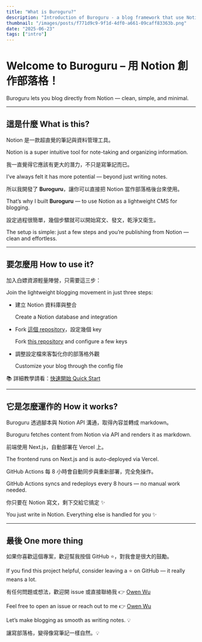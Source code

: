 ```yaml
---
title: "What is Buroguru?"
description: "Introduction of Buroguru - a blog framework that use Notion as CMS"
thumbnail: "/images/posts/f771d9c9-9f1d-4df0-a661-09caff83363b.png"
date: "2025-06-23"
tags: ["intro"]
---
```


# Welcome to **Buroguru** – 用 Notion 創作部落格！


Buroguru lets you blog directly from Notion — clean, simple, and minimal.


---


## 這是什麼 What is this?


Notion 是一款超直覺的筆記與資料管理工具。


Notion is a super intuitive tool for note-taking and organizing information.


我一直覺得它應該有更大的潛力，不只是寫筆記而已。


I’ve always felt it has more potential — beyond just writing notes.


所以我開發了 **Buroguru**，讓你可以直接把 Notion 當作部落格後台來使用。


That’s why I built **Buroguru** — to use Notion as a lightweight CMS for blogging.


設定過程很簡單，幾個步驟就可以開始寫文、發文，乾淨又衛生。


The setup is simple: just a few steps and you’re publishing from Notion — clean and effortless.


---


## 要怎麼用 How to use it?


加入白嫖資源輕量陣營，只需要這三步：


Join the lightweight blogging movement in just three steps:

- 建立 Notion 資料庫與整合

	Create a Notion database and integration

- Fork [這個 repository](https://github.com/WuSandWitch/Buroguru)，設定幾個 key

	Fork [this repository](https://github.com/WuSandWitch/Buroguru) and configure a few keys

- 調整設定檔來客製化你的部落格外觀

	Customize your blog through the config file


📚 詳細教學請看：[快速開始 Quick Start](https://buroguru.zudo.cc/posts/get-started-en)


---


## 它是怎麼運作的 How it works?


Buroguru 透過腳本與 Notion API 溝通，取得內容並轉成 markdown。


Buroguru fetches content from Notion via API and renders it as markdown.


前端使用 Next.js，自動部署在 Vercel 上。


The frontend runs on Next.js and is auto-deployed via Vercel.


GitHub Actions 每 8 小時會自動同步與重新部署，完全免操作。


GitHub Actions syncs and redeploys every 8 hours — no manual work needed.


你只要在 Notion 寫文，剩下交給它搞定 ✨


You just write in Notion. Everything else is handled for you ✨


---


## 最後 One more thing


如果你喜歡這個專案，歡迎幫我按個 GitHub ⭐️，對我會是很大的鼓勵。


If you find this project helpful, consider leaving a ⭐️ on GitHub — it really means a lot.


有任何問題或想法，歡迎開 issue 或直接聯絡我 👉 [Owen Wu](https://wusandwitch.zudo.cc/)


Feel free to open an issue or reach out to me 👉 [Owen Wu](https://wusandwitch.zudo.cc/)


Let’s make blogging as smooth as writing notes. 💡


讓寫部落格，變得像寫筆記一樣自然。💡

